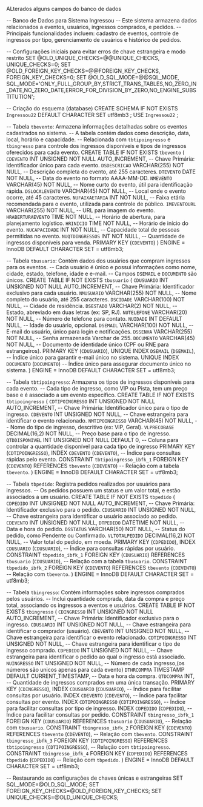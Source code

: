 ALterados alguns campos do banco de dados

-- Banco de Dados para Sistema Ingressou
-- Este sistema armazena dados relacionados a eventos, usuários, ingressos comprados, e pedidos.
-- Principais funcionalidades incluem: cadastro de eventos, controle de ingressos por tipo, gerenciamento de usuários e histórico de pedidos.

-- Configurações iniciais para evitar erros de chave estrangeira e modo restrito
SET @OLD_UNIQUE_CHECKS=@@UNIQUE_CHECKS, UNIQUE_CHECKS=0;
SET @OLD_FOREIGN_KEY_CHECKS=@@FOREIGN_KEY_CHECKS, FOREIGN_KEY_CHECKS=0;
SET @OLD_SQL_MODE=@@SQL_MODE, SQL_MODE='ONLY_FULL_GROUP_BY,STRICT_TRANS_TABLES,NO_ZERO_IN_DATE,NO_ZERO_DATE,ERROR_FOR_DIVISION_BY_ZERO,NO_ENGINE_SUBSTITUTION';

-- Criação do esquema (database)
CREATE SCHEMA IF NOT EXISTS `Ingressou22` DEFAULT CHARACTER SET utf8mb3 ;
USE `Ingressou22` ;

-- Tabela `tbevento`: Armazena informações detalhadas sobre os eventos cadastrados no sistema.
-- A tabela contém dados como descrição, data, local, horário e capacidade.
-- Relacionada com `tbtipoingresso` e `tbingresso` para controle dos ingressos disponíveis e tipos de ingressos oferecidos para cada evento.
CREATE TABLE IF NOT EXISTS `tbevento` (
  `CDEVENTO` INT UNSIGNED NOT NULL AUTO_INCREMENT,        -- Chave Primária: Identificador único para cada evento.
  `DSDESCRICAO` VARCHAR(255) NOT NULL,                    -- Descrição completa do evento, até 255 caracteres.
  `DTEVENTO` DATE NOT NULL,                           -- Data do evento no formato AAAA-MM-DD.
  `NMEVENTO` VARCHAR(45) NOT NULL,                        -- Nome curto do evento, útil para identificação rápida.
  `DSLOCALEVENTO` VARCHAR(45) NOT NULL,                   -- Local onde o evento ocorre, até 45 caracteres.
  `NUFAIXAETARIA` INT NOT NULL,                           -- Faixa etária recomendada para o evento, utilizada para controle de público.
  `IMEVENTOURL` VARCHAR(255) NOT NULL,                    -- URL para imagem do evento.
  `HRABERTURAEVENTO` TIME NOT NULL,                       -- Horário de abertura, para planejamento logístico.
  `HRINICIO` TIME NOT NULL,                               -- Horário de início do evento.
  `NUCAPACIDADE` INT NOT NULL,                            -- Capacidade total de pessoas permitidas no evento.
  `NUQTDINGRESSOS` INT NOT NULL,                          -- Quantidade de ingressos disponíveis para venda.
  PRIMARY KEY (`CDEVENTO`)
) ENGINE = InnoDB DEFAULT CHARACTER SET = utf8mb3;

-- Tabela `tbusuario`: Contém dados dos usuários que compram ingressos para os eventos.
-- Cada usuário é único e possui informações como nome, cidade, estado, telefone, idade e e-mail.
-- Campos `DSEMAIL` e `DOCUMENTO` são únicos.
CREATE TABLE IF NOT EXISTS `tbusuario` (
  `CDUSUARIO` INT UNSIGNED NOT NULL AUTO_INCREMENT,       -- Chave Primária: Identificador exclusivo para cada usuário.
  `NMUSUARIO` VARCHAR(255) NOT NULL,                      -- Nome completo do usuário, até 255 caracteres.
  `DSCIDADE` VARCHAR(100) NOT NULL,                       -- Cidade de residência.
  `DSESTADO` VARCHAR(2) NOT NULL,                         -- Estado, abreviado em duas letras (ex: SP, RJ).
  `NUTELEFONE` VARCHAR(20) NOT NULL,                      -- Número de telefone para contato.
  `NUIDADE` INT DEFAULT NULL,                             -- Idade do usuário, opcional.
  `DSEMAIL` VARCHAR(100) NOT NULL,                        -- E-mail do usuário, único para login e notificações.
  `DSSENHA` VARCHAR(255) NOT NULL,                        -- Senha armazenada Varchar de 255.
  `DOCUMENTO` VARCHAR(45) NOT NULL,                       -- Documento de identidade único (CPF ou RNE para estrangeiros).
  PRIMARY KEY (`CDUSUARIO`),
  UNIQUE INDEX `DSEMAIL` (`DSEMAIL`),                     -- Índice único para garantir e-mail único no sistema.
  UNIQUE INDEX `DOCUMENTO` (`DOCUMENTO`)                  -- Índice único para assegurar documento único no sistema.
) ENGINE = InnoDB DEFAULT CHARACTER SET = utf8mb3;

-- Tabela `tbtipoingresso`: Armazena os tipos de ingressos disponíveis para cada evento.
-- Cada tipo de ingresso, como VIP ou Pista, tem um preço base e é associado a um evento específico.
CREATE TABLE IF NOT EXISTS `tbtipoingresso` (
  `CDTIPOINGRESSO` INT UNSIGNED NOT NULL AUTO_INCREMENT,  -- Chave Primária: Identificador único para o tipo de ingresso.
  `CDEVENTO` INT UNSIGNED NOT NULL,                       -- Chave estrangeira para identificar o evento relacionado.
  `NMTIPOINGRESSO` VARCHAR(45) NOT NULL,                  -- Nome do tipo de ingresso, descritivo (ex: VIP, Geral).
  `VLPRECOBASE` DECIMAL(16,2) NOT NULL,                   -- Preço base para o tipo de ingresso.
  `QTDDISPONIVEL` INT UNSIGNED NOT NULL DEFAULT 0,        -- Coluna para controlar a quantidade disponível para cada tipo de ingresso
  PRIMARY KEY (`CDTIPOINGRESSO`),
  INDEX `CDEVENTO` (`CDEVENTO`),                          -- Índice para consultas rápidas pelo evento.
  CONSTRAINT `tbtipoingresso_ibfk_1`
    FOREIGN KEY (`CDEVENTO`) REFERENCES `tbevento` (`CDEVENTO`)  -- Relação com a tabela `tbevento`.
) ENGINE = InnoDB DEFAULT CHARACTER SET = utf8mb3;

-- Tabela `tbpedido`: Registra pedidos realizados por usuários para ingressos.
-- Os pedidos possuem um status e um valor total, e estão associados a um usuário.
CREATE TABLE IF NOT EXISTS `tbpedido` (
  `CDPEDIDO` INT UNSIGNED NOT NULL AUTO_INCREMENT,        -- Chave Primária: Identificador exclusivo para o pedido.
  `CDUSUARIO` INT UNSIGNED NOT NULL,                      -- Chave estrangeira para identificar o usuário associado ao pedido.
  `CDEVENTO` INT UNSIGNED NOT NULL,
  `DTPEDIDO` DATETIME NOT NULL,                           -- Data e hora do pedido.
  `DSSTATUS` VARCHAR(50) NOT NULL,                        -- Status do pedido, como Pendente ou Confirmado.
  `VLTOTALPEDIDO` DECIMAL(16,2) NOT NULL,                 -- Valor total do pedido, em moeda.
  PRIMARY KEY (`CDPEDIDO`),
  INDEX `CDUSUARIO` (`CDUSUARIO`),                        -- Índice para consultas rápidas por usuário.
  CONSTRAINT `tbpedido_ibfk_1`
    FOREIGN KEY (`CDUSUARIO`) REFERENCES `tbusuario` (`CDUSUARIO`),  -- Relação com a tabela `tbusuario`.
  CONSTRAINT `tbpedido_ibfk_2`
    FOREIGN KEY (`CDEVENTO`) REFERENCES `tbevento` (`CDEVENTO`)     -- Relação com `tbevento`.
) ENGINE = InnoDB DEFAULT CHARACTER SET = utf8mb3;

-- Tabela `tbingresso`: Contém informações sobre ingressos comprados pelos usuários.
-- Inclui quantidade comprada, data da compra e preço total, associando os ingressos a eventos e usuários.
CREATE TABLE IF NOT EXISTS `tbingresso` (
  `CDINGRESSO` INT UNSIGNED NOT NULL AUTO_INCREMENT,      -- Chave Primária: Identificador exclusivo para o ingresso.
  `CDUSUARIO` INT UNSIGNED NOT NULL,                      -- Chave estrangeira para identificar o comprador (usuário).
  `CDEVENTO` INT UNSIGNED NOT NULL,                       -- Chave estrangeira para identificar o evento relacionado.
  `CDTIPOINGRESSO` INT UNSIGNED NOT NULL,                 -- Chave estrangeira para identificar o tipo de ingresso comprado.
  `CDPEDIDO` INT UNSIGNED NOT NULL,                       -- Chave estrangeira para identificar o pedido ao qual o ingresso está associado.
  `NUINGRESSO` INT UNSIGNED NOT NULL,                     -- Número de cada ingresso,(os números são unicos apenas para cada evento)
  `DTHRCOMPRA` TIMESTAMP DEFAULT CURRENT_TIMESTAMP,       -- Data e hora da compra.
  `QTDCOMPRA` INT,                               		  -- Quantidade de ingressos comprados em uma única transação.
  PRIMARY KEY (`CDINGRESSO`),
  INDEX `CDUSUARIO` (`CDUSUARIO`),                        -- Índice para facilitar consultas por usuário.
  INDEX `CDEVENTO` (`CDEVENTO`),                          -- Índice para facilitar consultas por evento.
  INDEX `CDTIPOINGRESSO` (`CDTIPOINGRESSO`),              -- Índice para facilitar consultas por tipo de ingresso.
  INDEX `CDPEDIDO` (`CDPEDIDO`),                          -- Índice para facilitar consultas por pedido.
  CONSTRAINT `tbingresso_ibfk_1`
    FOREIGN KEY (`CDUSUARIO`) REFERENCES `tbusuario` (`CDUSUARIO`),  -- Relação com `tbusuario`.
  CONSTRAINT `tbingresso_ibfk_2`
    FOREIGN KEY (`CDEVENTO`) REFERENCES `tbevento` (`CDEVENTO`),     -- Relação com `tbevento`.
  CONSTRAINT `tbingresso_ibfk_3`
    FOREIGN KEY (`CDTIPOINGRESSO`) REFERENCES `tbtipoingresso` (`CDTIPOINGRESSO`),  -- Relação com `tbtipoingresso`.
  CONSTRAINT `tbingresso_ibfk_4`
    FOREIGN KEY (`CDPEDIDO`) REFERENCES `tbpedido` (`CDPEDIDO`)   -- Relação com `tbpedido`.
) ENGINE = InnoDB DEFAULT CHARACTER SET = utf8mb3;


-- Restaurando as configurações de chaves únicas e estrangeiras
SET SQL_MODE=@OLD_SQL_MODE;
SET FOREIGN_KEY_CHECKS=@OLD_FOREIGN_KEY_CHECKS;
SET UNIQUE_CHECKS=@OLD_UNIQUE_CHECKS;
